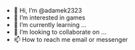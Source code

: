 - 👋 Hi, I’m @adamek2323
- 👀 I’m interested in games
- 🌱 I’m currently learning ...
- 💞️ I’m looking to collaborate on ...
- 📫 How to reach me email or messenger

<!---
adamek2323/adamek2323 is a ✨ special ✨ repository because its `README.md` (this file) appears on your GitHub profile.
You can click the Preview link to take a look at your changes.
--->
